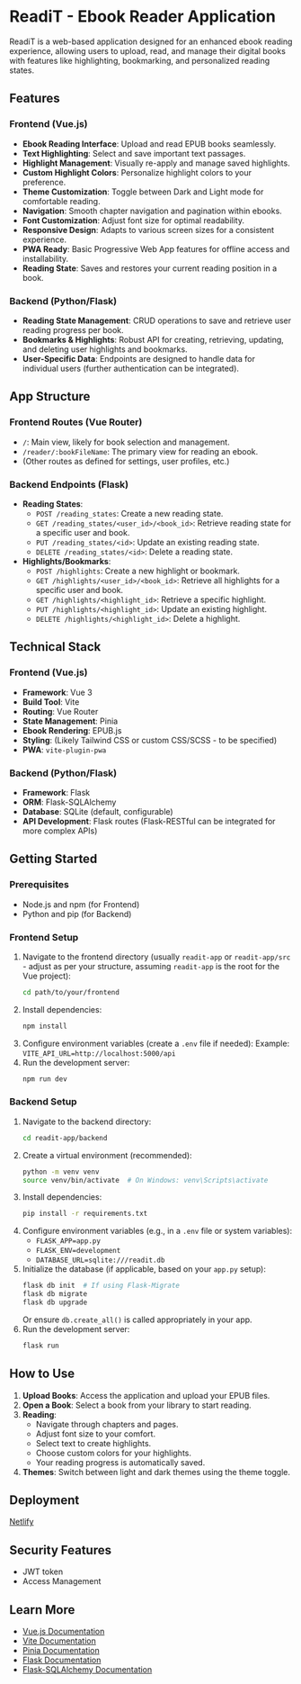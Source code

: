 # ReadiT - Ebook Reader Application

ReadiT is a web-based application designed for an enhanced ebook reading experience, allowing users to upload, read, and manage their digital books with features like highlighting, bookmarking, and personalized reading states.

## Features

### Frontend (Vue.js)

-   **Ebook Reading Interface**: Upload and read EPUB books seamlessly.
-   **Text Highlighting**: Select and save important text passages.
-   **Highlight Management**: Visually re-apply and manage saved highlights.
-   **Custom Highlight Colors**: Personalize highlight colors to your preference.
-   **Theme Customization**: Toggle between Dark and Light mode for comfortable reading.
-   **Navigation**: Smooth chapter navigation and pagination within ebooks.
-   **Font Customization**: Adjust font size for optimal readability.
-   **Responsive Design**: Adapts to various screen sizes for a consistent experience.
-   **PWA Ready**: Basic Progressive Web App features for offline access and installability.
-   **Reading State**: Saves and restores your current reading position in a book.

### Backend (Python/Flask)

-   **Reading State Management**: CRUD operations to save and retrieve user reading progress per book.
-   **Bookmarks & Highlights**: Robust API for creating, retrieving, updating, and deleting user highlights and bookmarks.
-   **User-Specific Data**: Endpoints are designed to handle data for individual users (further authentication can be integrated).

## App Structure

### Frontend Routes (Vue Router)

-   `/`: Main view, likely for book selection and management.
-   `/reader/:bookFileName`: The primary view for reading an ebook.
-   (Other routes as defined for settings, user profiles, etc.)

### Backend Endpoints (Flask)

-   **Reading States**:
    -   `POST /reading_states`: Create a new reading state.
    -   `GET /reading_states/<user_id>/<book_id>`: Retrieve reading state for a specific user and book.
    -   `PUT /reading_states/<id>`: Update an existing reading state.
    -   `DELETE /reading_states/<id>`: Delete a reading state.
-   **Highlights/Bookmarks**:
    -   `POST /highlights`: Create a new highlight or bookmark.
    -   `GET /highlights/<user_id>/<book_id>`: Retrieve all highlights for a specific user and book.
    -   `GET /highlights/<highlight_id>`: Retrieve a specific highlight.
    -   `PUT /highlights/<highlight_id>`: Update an existing highlight.
    -   `DELETE /highlights/<highlight_id>`: Delete a highlight.

## Technical Stack

### Frontend (Vue.js)

-   **Framework**: Vue 3
-   **Build Tool**: Vite
-   **Routing**: Vue Router
-   **State Management**: Pinia
-   **Ebook Rendering**: EPUB.js
-   **Styling**: (Likely Tailwind CSS or custom CSS/SCSS - to be specified)
-   **PWA**: `vite-plugin-pwa`

### Backend (Python/Flask)

-   **Framework**: Flask
-   **ORM**: Flask-SQLAlchemy
-   **Database**: SQLite (default, configurable)
-   **API Development**: Flask routes (Flask-RESTful can be integrated for more complex APIs)

## Getting Started

### Prerequisites

-   Node.js and npm (for Frontend)
-   Python and pip (for Backend)

### Frontend Setup

1.  Navigate to the frontend directory (usually `readit-app` or `readit-app/src` - adjust as per your structure, assuming `readit-app` is the root for the Vue project):
    ```bash
    cd path/to/your/frontend
    ```
2.  Install dependencies:
    ```bash
    npm install
    ```
3.  Configure environment variables (create a `.env` file if needed):
    Example: `VITE_API_URL=http://localhost:5000/api`
4.  Run the development server:
    ```bash
    npm run dev
    ```

### Backend Setup

1.  Navigate to the backend directory:
    ```bash
    cd readit-app/backend
    ```
2.  Create a virtual environment (recommended):
    ```bash
    python -m venv venv
    source venv/bin/activate  # On Windows: venv\Scripts\activate
    ```
3.  Install dependencies:
    ```bash
    pip install -r requirements.txt
    ```
4.  Configure environment variables (e.g., in a `.env` file or system variables):
    -   `FLASK_APP=app.py`
    -   `FLASK_ENV=development`
    -   `DATABASE_URL=sqlite:///readit.db`
5.  Initialize the database (if applicable, based on your `app.py` setup):
    ```bash
    flask db init  # If using Flask-Migrate
    flask db migrate
    flask db upgrade
    ```
    Or ensure `db.create_all()` is called appropriately in your app.
6.  Run the development server:
    ```bash
    flask run
    ```

## How to Use

1.  **Upload Books**: Access the application and upload your EPUB files.
2.  **Open a Book**: Select a book from your library to start reading.
3.  **Reading**:
    -   Navigate through chapters and pages.
    -   Adjust font size to your comfort.
    -   Select text to create highlights.
    -   Choose custom colors for your highlights.
    -   Your reading progress is automatically saved.
4.  **Themes**: Switch between light and dark themes using the theme toggle.

## Deployment

[Netlify](https://683f254574aba722767ab7de--readit-book.netlify.app/)

## Security Features

- JWT token
- Access Management

## Learn More

-   [Vue.js Documentation](https://vuejs.org/)
-   [Vite Documentation](https://vitejs.dev/)
-   [Pinia Documentation](https://pinia.vuejs.org/)
-   [Flask Documentation](https://flask.palletsprojects.com/)
-   [Flask-SQLAlchemy Documentation](https://flask-sqlalchemy.palletsprojects.com/)
